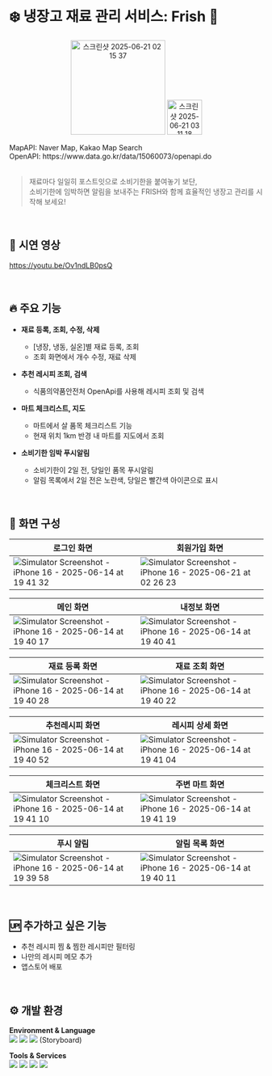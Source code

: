 # ❄️ 냉장고 재료 관리 서비스: Frish 🥕
<p align="center">
<img width="187" alt="스크린샷 2025-06-21 02 15 37" src="https://github.com/user-attachments/assets/4af987c7-a1bb-4ea5-bad3-4f85e1174689" />
<img width="69" alt="스크린샷 2025-06-21 03 11 18" src="https://github.com/user-attachments/assets/5b2fbf89-4147-4806-bddb-6e5da23213cf" />
</p>
MapAPI: Naver Map, Kakao Map Search <br/>
OpenAPI: https://www.data.go.kr/data/15060073/openapi.do <br/><br/>

> 재료마다 일일히 포스트잇으로 소비기한을 붙여놓기 보단,<br/>
> 소비기한에 임박하면 알림을 보내주는 FRISH와 함께 효율적인 냉장고 관리를 시작해 보세요!

<br/>

## 🎥 시연 영상
https://youtu.be/Ov1ndLB0psQ

<br/>

## 🔥 주요 기능

- **재료 등록, 조회, 수정, 삭제**
	- [냉장, 냉동, 실온]별 재료 등록, 조회
	- 조회 화면에서 개수 수정, 재료 삭제
	
- **추천 레시피 조회, 검색**
	- 식품의약품안전처 OpenApi를 사용해 레시피 조회 및 검색
	
- **마트 체크리스트, 지도**
	- 마트에서 살 품목 체크리스트 기능
	- 현재 위치 1km 반경 내 마트를 지도에서 조회
	
- **소비기한 임박 푸시알림**
	- 소비기한이 2일 전, 당일인 품목 푸시알림
  - 알림 목록에서 2일 전은 노란색, 당일은 빨간색 아이콘으로 표시

<br/>

## 📱 화면 구성
|로그인 화면|회원가입 화면|
|--|--|
|![Simulator Screenshot - iPhone 16 - 2025-06-14 at 19 41 32](https://github.com/user-attachments/assets/f197ec22-9409-4e12-90f2-29aeed9d5ff8)|![Simulator Screenshot - iPhone 16 - 2025-06-21 at 02 26 23](https://github.com/user-attachments/assets/a7c3eef3-8a51-461b-a0d4-afc42d1f8d0b)|

|메인 화면|내정보 화면|
|--|--|
|![Simulator Screenshot - iPhone 16 - 2025-06-14 at 19 40 17](https://github.com/user-attachments/assets/6c5a3921-adba-4ba5-a883-6b87b4e34c7f)|![Simulator Screenshot - iPhone 16 - 2025-06-14 at 19 40 41](https://github.com/user-attachments/assets/1918413f-6b1f-4474-bbc6-149596c4eccf)|

|재료 등록 화면|재료 조회 화면|
|--|--|
|![Simulator Screenshot - iPhone 16 - 2025-06-14 at 19 40 28](https://github.com/user-attachments/assets/12cf6642-3ac3-46fd-9ca7-cb6708a212e3)|![Simulator Screenshot - iPhone 16 - 2025-06-14 at 19 40 22](https://github.com/user-attachments/assets/fa271a42-ff71-4272-b249-2d8a6c3160c5)|

|추천레시피 화면|레시피 상세 화면|
|--|--|
|![Simulator Screenshot - iPhone 16 - 2025-06-14 at 19 40 52](https://github.com/user-attachments/assets/bd5c8fe1-8772-4c62-a29a-41b9bedc5d5a)|![Simulator Screenshot - iPhone 16 - 2025-06-14 at 19 41 04](https://github.com/user-attachments/assets/0194b127-7615-4a15-8043-3d391e50c060)|

|체크리스트 화면|주변 마트 화면|
|--|--|
|![Simulator Screenshot - iPhone 16 - 2025-06-14 at 19 41 10](https://github.com/user-attachments/assets/65599028-cb83-43e5-abb5-5cc39b3f7d73)|![Simulator Screenshot - iPhone 16 - 2025-06-14 at 19 41 19](https://github.com/user-attachments/assets/b4129659-db99-42be-8fa2-19f96609cbc9)|

|푸시 알림|알림 목록 화면|
|--|--|
|![Simulator Screenshot - iPhone 16 - 2025-06-14 at 19 39 58](https://github.com/user-attachments/assets/4e3d1b00-3575-4f3c-9d46-bb52160d2cc7)|![Simulator Screenshot - iPhone 16 - 2025-06-14 at 19 40 11](https://github.com/user-attachments/assets/bfdb786b-9497-4193-aece-7391f4202f2f)|

<br/>

## 🆙 추가하고 싶은 기능
- 추천 레시피 찜 & 찜한 레시피만 필터링
- 나만의 레시피 메모 추가
- 앱스토어 배포

<br/>

## ⚙️ 개발 환경
**Environment & Language**<br/>
<img src="https://img.shields.io/badge/Xcode-147EFB?style=for-the-badge&logo=Xcode&logoColor=white"> <img src="https://img.shields.io/badge/Cocoapods-EE3322?style=for-the-badge&logo=Cocoapods&logoColor=white"> <img src="https://img.shields.io/badge/Swift-F05138?style=for-the-badge&logo=Swift&logoColor=white">
(Storyboard)

**Tools & Services**<br/>
<img src="https://img.shields.io/badge/Firebase-DD2C00?style=for-the-badge&logo=Firebase&logoColor=white"> <img src="https://img.shields.io/badge/Git-F05032?style=for-the-badge&logo=Git&logoColor=white"> <img src="https://img.shields.io/badge/GitHub-181717?style=for-the-badge&logo=GitHub&logoColor=white"> <img src="https://img.shields.io/badge/Figma-EC5990?style=for-the-badge&logo=Figma&logoColor=white">
